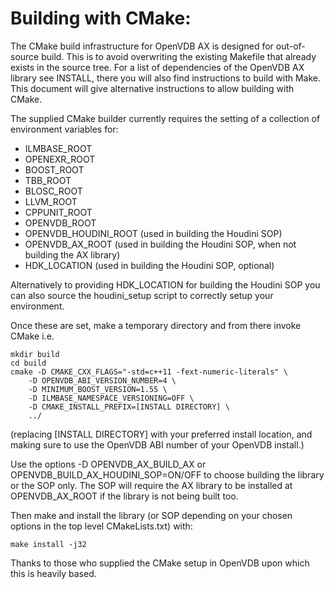 # Building with CMake:

The CMake build infrastructure for OpenVDB AX is designed for out-of-source build. This is to avoid overwriting the existing Makefile that already exists in the source tree.
For a list of dependencies of the OpenVDB AX library see INSTALL, there you will also find instructions to build with Make. This document will give alternative instructions to allow building with CMake.

The supplied CMake builder currently requires the setting of a collection of environment variables for:

- ILMBASE_ROOT
- OPENEXR_ROOT
- BOOST_ROOT
- TBB_ROOT
- BLOSC_ROOT
- LLVM_ROOT
- CPPUNIT_ROOT
- OPENVDB_ROOT
- OPENVDB_HOUDINI_ROOT (used in building the Houdini SOP)
- OPENVDB_AX_ROOT (used in building the Houdini SOP, when not building the AX library)
- HDK_LOCATION (used in building the Houdini SOP, optional)

Alternatively to providing HDK_LOCATION for building the Houdini SOP you can also source the houdini_setup script to correctly setup your environment.

Once these are set, make a temporary directory and from there invoke CMake i.e.

```
mkdir build
cd build
cmake -D CMAKE_CXX_FLAGS="-std=c++11 -fext-numeric-literals" \
    -D OPENVDB_ABI_VERSION_NUMBER=4 \
    -D MINIMUM_BOOST_VERSION=1.55 \
    -D ILMBASE_NAMESPACE_VERSIONING=OFF \
    -D CMAKE_INSTALL_PREFIX=[INSTALL DIRECTORY] \
    ../
```
(replacing [INSTALL DIRECTORY] with your preferred install location, and making sure to use the OpenVDB ABI number of your OpenVDB install.)

Use the options -D OPENVDB_AX_BUILD_AX or OPENVDB_BUILD_AX_HOUDINI_SOP=ON/OFF to choose building the library or the SOP only. The SOP will require the AX library to be installed at OPENVDB_AX_ROOT if the library is not being built too.

Then make and install the library (or SOP depending on your chosen options in the top level CMakeLists.txt) with:

```
make install -j32

```


Thanks to those who supplied the CMake setup in OpenVDB upon which this is heavily based.

